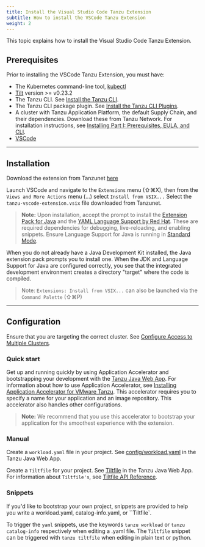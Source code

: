 ```yaml
---
title: Install the Visual Studio Code Tanzu Extension
subtitle: How to install the VSCode Tanzu Extension
weight: 2
---
```


This topic explains how to install the Visual Studio Code Tanzu Extension.

## Prerequisites

Prior to installing the VSCode Tanzu Extension, you must have:

- The Kubernetes command-line tool, [kubectl](https://kubernetes.io/docs/tasks/tools/)
- [Tilt](https://docs.tilt.dev/install.html) version >= v0.23.2
- The Tanzu CLI.
  See [Install the Tanzu CLI](../install-general.md#cli-and-plugin).
- The Tanzu CLI package plugin.
  See [Install the Tanzu CLI Plugins](../install-general.md#install-the-tanzu-cli-plugins).
- A cluster with Tanzu Application Platform, the default Supply Chain, and their dependencies. Download these from Tanzu Network. For installation instructions, see [Installing Part I: Prerequisites, EULA, and CLI](../install-general.md).
- [VSCode](https://code.visualstudio.com/download)

---

## Installation

Download the extension from Tanzunet [here](https://network.tanzu.vmware.com/products/tanzu-developer-tools-for-vscode/)

Launch VSCode and navigate to the `Extensions` menu (⇧⌘X), then from the `Views and More Actions` menu (...) select `Install from VSIX...` Select the `tanzu-vscode-extension.vsix` file downloaded from Tanzunet.

> **Note:** Upon installation, accept the prompt to install the [Extension Pack for Java](https://marketplace.visualstudio.com/items?itemName=vscjava.vscode-java-pack) and the [YAML Language Support by Red Hat](https://marketplace.visualstudio.com/items?itemName=redhat.vscode-yaml). These are required dependencies for debugging, live-reloading, and enabling snippets. Ensure Language Support for Java is running in [Standard Mode](https://code.visualstudio.com/docs/java/java-project#_lightweight-mode).

When you do not already have a Java Development Kit installed, the Java extension pack prompts you to install one.
When the JDK and Language Support for Java are configured correctly,
you see that the integrated development environment creates a directory "target" where the code is compiled.

> Note: `Extensions: Install from VSIX...` can also be launched via the `Command Palette` (⇧⌘P)

---

## Configuration

Ensure that you are targeting the correct cluster. See [Configure Access to Multiple Clusters](https://kubernetes.io/docs/tasks/access-application-cluster/configure-access-multiple-clusters/).

### Quick start

Get up and running quickly by using Application Accelerator and bootstrapping your development with the [Tanzu Java Web App](https://github.com/sample-accelerators/tanzu-java-web-app). For information about how to use Application Accelerator, see [Installing Application Accelerator for VMware Tanzu](https://docs.vmware.com/en/Application-Accelerator-for-VMware-Tanzu/0.3/acc-docs/GUID-installation-install.html). This accelerator requires you to specify a name for your application and an image repository. This accelerator also handles other configurations.

> **Note:** We recommend that you use this accelerator to bootstrap your application for the smoothest experience with the extension.

### Manual

Create a `workload.yaml` file in your project. See [config/workload.yaml](https://github.com/sample-accelerators/tanzu-java-web-app) in the Tanzu Java Web App.

Create a `Tiltfile` for your project. See [Tiltfile](https://github.com/sample-accelerators/tanzu-java-web-app) in the Tanzu Java Web App. For information about `Tiltfile's`, see [Tiltfile API Reference](https://docs.tilt.dev/api.html).

### Snippets

If you'd like to bootstrap your own project, snippets are provided to help you write a workload.yaml, catalog-info.yaml, or ``Tiltfile`.

To trigger the `yaml` snippets, use the keywords `tanzu workload` or `tanzu catalog-info` respectively when editing a .yaml file. The `Tiltfile` snippet can be triggered with `tanzu tiltfile` when editing in plain text or python.
